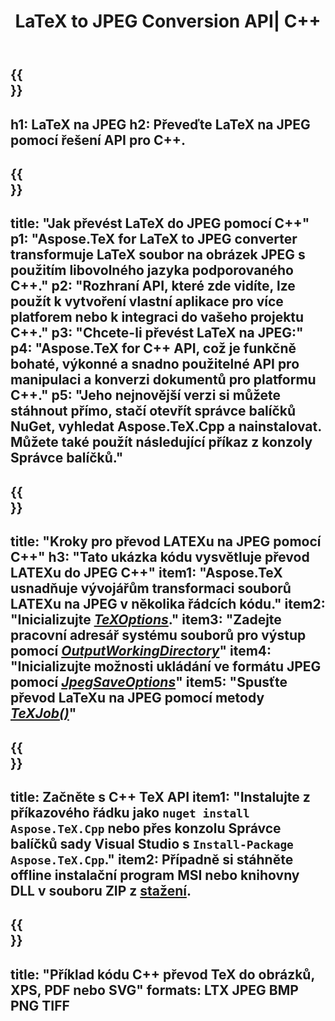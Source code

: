 ﻿---
translation: true
template: /_templates/_conversion-child-cpp.md
title: LaTeX to JPEG Conversion API| C++
description: Funkce převodu LaTeX na JPEG. Integrujte tuto místní knihovnu C++ do svého projektu nebo použijte multiplatformní aplikace pro převod LaTeXu na JPEG.
keywords: latex do jpeg api cpp, latex2jpeg integruje c++
url: /cpp/conversion/latex-to-jpeg/
family: tex
platformtag: cpp
feature: conversion
informat: LATEX
outformat: JPEG
otherformats: BMP PNG TIFF PDF SVG XPS
---

{{<section banner>}}
---
h1: LaTeX na JPEG
h2: Převeďte LaTeX na JPEG pomocí řešení API pro C++.
---

{{<section overview>}}
---
title: "Jak převést LaTeX do JPEG pomocí C++"
p1: "Aspose.TeX for LaTeX to JPEG converter transformuje LaTeX soubor na obrázek JPEG s použitím libovolného jazyka podporovaného C++."
p2: "Rozhraní API, které zde vidíte, lze použít k vytvoření vlastní aplikace pro více platforem nebo k integraci do vašeho projektu C++."
p3: "Chcete-li převést LaTeX na JPEG:"
p4: "Aspose.TeX for C++ API, což je funkčně bohaté, výkonné a snadno použitelné API pro manipulaci a konverzi dokumentů pro platformu C++."
p5: "Jeho nejnovější verzi si můžete stáhnout přímo, stačí otevřít správce balíčků NuGet, vyhledat Aspose.TeX.Cpp a nainstalovat. Můžete také použít následující příkaz z konzoly Správce balíčků."
---

{{<section feature1>}}
---
title: "Kroky pro převod LATEXu na JPEG pomocí C++"
h3: "Tato ukázka kódu vysvětluje převod LATEXu do JPEG C++"
item1: "Aspose.TeX usnadňuje vývojářům transformaci souborů LATEXu na JPEG v několika řádcích kódu."
item2: "Inicializujte [*TeXOptions*](https://reference.aspose.com/tex/cpp/class/aspose.te_x.te_x_options)."
item3: "Zadejte pracovní adresář systému souborů pro výstup pomocí [*OutputWorkingDirectory*](https://reference.aspose.com/tex/cpp/class/aspose.te_x.te_x_options#aa4f4ea6dab7db5ba1b40800495f16f63)"
item4: "Inicializujte možnosti ukládání ve formátu JPEG pomocí [*JpegSaveOptions*](https://reference.aspose.com/tex/cpp/class/aspose.te_x.presentation.image.jpeg_save_options)"
item5: "Spusťte převod LaTeXu na JPEG pomocí metody [*TeXJob()*](https://reference.aspose.com/tex/cpp/class/aspose.te_x.te_x_job)"
---

{{<section feature2>}}
---
title: Začněte s C++ TeX API
item1: "Instalujte z příkazového řádku jako ```nuget install Aspose.TeX.Cpp``` nebo přes konzolu Správce balíčků sady Visual Studio s ```Install-Package Aspose.TeX.Cpp```."
item2: Případně si stáhněte offline instalační program MSI nebo knihovny DLL v souboru ZIP z [stažení](https://releases.aspose.com/tex/cpp).
---

{{<section widget>}}
---
title: "Příklad kódu C++ převod TeX do obrázků, XPS, PDF nebo SVG"
formats: LTX JPEG BMP PNG TIFF
---

